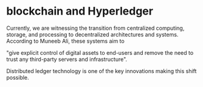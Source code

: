 # blockchain and Hyperledger

Currently, we are witnessing the transition from centralized computing, storage, and processing to decentralized architectures and systems. According to Muneeb Ali, these systems aim to

"give explicit control of digital assets to end-users and remove the need to trust any third-party servers and infrastructure".

Distributed ledger technology is one of the key innovations making this shift possible.
